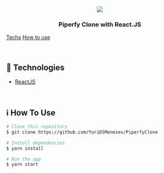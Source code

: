 <h1 align="center">
  <img src="https://user-images.githubusercontent.com/49171033/70841733-83981380-1dfb-11ea-863a-d4de02603984.png" />
</h1>

<h3 align="center">
  Piperfy Clone with React.JS
</h3>

<p>
   <a href="#rocket-technologies">Techs</a>
   <a href="#information_source-how-to-use">How to use</a>
</p>

<br />

## :rocket: Technologies

-  [ReactJS](https://reactjs.org/)


<br />

## :information_source: How To Use

```bash
# Clone this repository
$ git clone https://github.com/YuriDSMenezes/PiperfyClone

# Install dependencies
$ yarn install

# Run the app
$ yarn start
```
